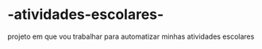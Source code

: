 # -atividades-escolares-
projeto em que vou trabalhar para automatizar minhas atividades escolares 
